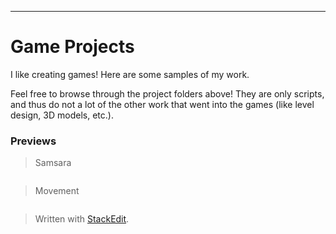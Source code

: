 ---

<h1 id="game-projects">Game Projects</h1>
<p>I like creating games! Here are some samples of my work.</p>
<p>Feel free to browse through the project folders above! They are only scripts, and thus do not a lot of the other work that went into the games (like level design, 3D models, etc.).</p>
<h3 id="previews">Previews</h3>
<blockquote>
<p>Samsara</p>
</blockquote>
<p><img src="Samsara_FinalProject/Gifs/game_beginning.gif" alt=""></p>
<blockquote>
<p>Movement</p>
</blockquote>
<p><img src="Movement/Gifs/movement_status_11-19-19.gif" alt=""></p>
<blockquote>
<p>Written with <a href="https://stackedit.io/">StackEdit</a>.</p>
</blockquote>

